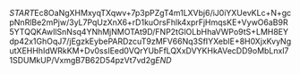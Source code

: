 $START$Ec8OaNgXHMxyqTXqwv+7p3pPZgT4m1LXVbj6/iJ0iYXUevKLc+N+gcpNnRlBe2mPjw/3yL7PqUzXnX6+rD1kuOrsFhlk4xprFjHmqsKE+VywO6aB9R5YTQQKAwIlSnNsq4YNhMjNMOTAt9D/FNP2tGlOLbHhaVWPo9tS+LMH8EYdp42x1GhOqJ7/jEgzkEybePARDzcuT9zMFV66Nq3SfIYXebIE+8H0XjxKvyNgutXEHHhIdWRkKM+Dv0ssIEed0VQrYUbFfLQXxDVYKHkAVecDD9oMbLnxl71SDUMkUP/VxmgB7B62D54pzVt7vd2g$END$